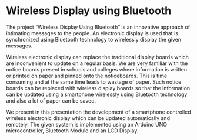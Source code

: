 # Wireless Display using Bluetooth
The project “Wireless Display Using Bluetooth” is an innovative approach of intimating messages to the people. An electronic display is used that is synchronized using Bluetooth technology to wirelessly display the given messages. 

Wireless electronic display can replace the traditional display boards which are inconvenient to update on a regular basis. We are very familiar with the notice boards present in schools and colleges where information is written or printed on paper and pinned onto the noticeboards. This is time consuming and at the same time leads to wastage of paper. Such notice boards can be replaced with wireless display boards so that the information can be updated using a smartphone wirelessly using Bluetooth technology and also a lot of paper can be saved.

We present in this presentation the development of a smartphone controlled wireless electronic display which can be updated automatically and remotely. The given system is implemented using an Arduino UNO microcontroller, Bluetooth Module and an LCD Display.



